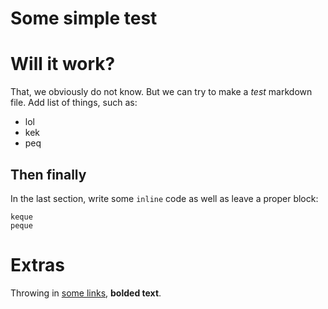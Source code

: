 # Some simple test

# Will it work?

That, we obviously do not know. But we can try to make a _test_ markdown file.
Add list of things, such as:
- lol
- kek
- peq

## Then finally

In the last section, write some `inline` code as well as leave a proper block:
```
keque
peque
```

# Extras

Throwing in [some links](https://example.org "some links"), **bolded text**.
